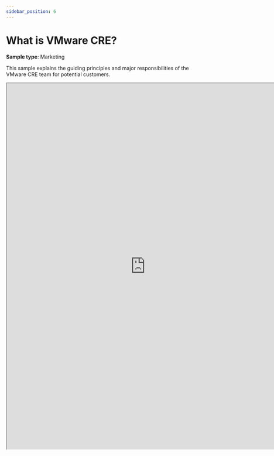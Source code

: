 ```yaml
---
sidebar_position: 6
---
```

# What is VMware CRE?

**Sample type**: Marketing

This sample explains the guiding principles and major responsibilities of the VMware CRE team for potential customers.

<iframe src="https://a69ed096-4228-4a70-a8fb-2e7fcb2392b1.usrfiles.com/ugd/a69ed0_67d8fb2ff799432f8a6514c9aff80d44.pdf" width="150%" height="1000"></iframe>